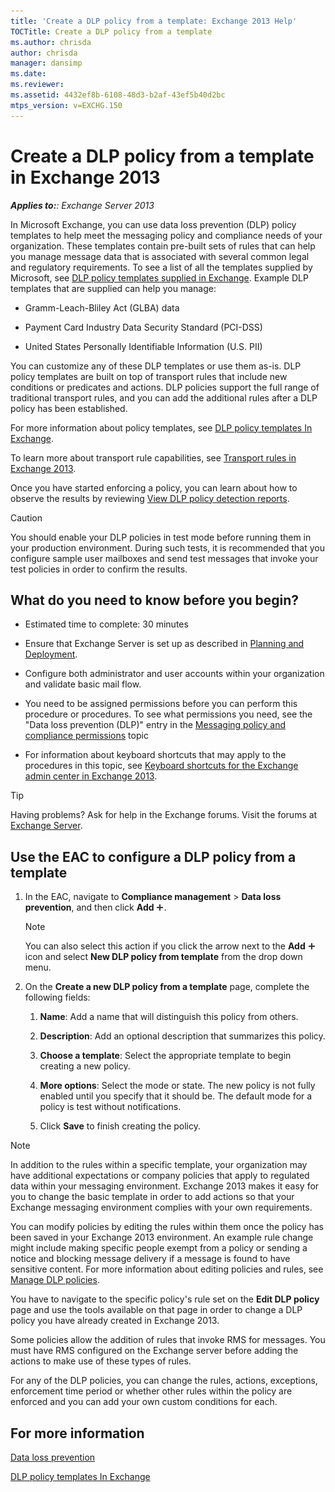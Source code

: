 ```yaml
---
title: 'Create a DLP policy from a template: Exchange 2013 Help'
TOCTitle: Create a DLP policy from a template
ms.author: chrisda
author: chrisda
manager: dansimp
ms.date: 
ms.reviewer: 
ms.assetid: 4432ef8b-6108-48d3-b2af-43ef5b40d2bc
mtps_version: v=EXCHG.150
---
```


# Create a DLP policy from a template in Exchange 2013

_**Applies to:**: Exchange Server 2013_

In Microsoft Exchange, you can use data loss prevention (DLP) policy templates to help meet the messaging policy and compliance needs of your organization. These templates contain pre-built sets of rules that can help you manage message data that is associated with several common legal and regulatory requirements. To see a list of all the templates supplied by Microsoft, see [DLP policy templates supplied in Exchange](dlp-policy-templates-exchange-2013-help.md). Example DLP templates that are supplied can help you manage:

- Gramm-Leach-Bliley Act (GLBA) data

- Payment Card Industry Data Security Standard (PCI-DSS)

- United States Personally Identifiable Information (U.S. PII)

You can customize any of these DLP templates or use them as-is. DLP policy templates are built on top of transport rules that include new conditions or predicates and actions. DLP policies support the full range of traditional transport rules, and you can add the additional rules after a DLP policy has been established.

For more information about policy templates, see [DLP policy templates In Exchange](dlp-policy-templates-in-exchange-exchange-2013-help.md).

To learn more about transport rule capabilities, see [Transport rules in Exchange 2013](mail-flow-rules-transport-rules-in-exchange-2013-exchange-2013-help.md).

Once you have started enforcing a policy, you can learn about how to observe the results by reviewing [View DLP policy detection reports](view-dlp-policy-detection-reports-exchange-2013-help.md).


> [!CAUTION]
> You should enable your DLP policies in test mode before running them in your production environment. During such tests, it is recommended that you configure sample user mailboxes and send test messages that invoke your test policies in order to confirm the results.

## What do you need to know before you begin?

- Estimated time to complete: 30 minutes

- Ensure that Exchange Server is set up as described in [Planning and Deployment](http://technet.microsoft.com/library/692c59e3-f0b0-4cef-a66e-751aa740abae.aspx).

- Configure both administrator and user accounts within your organization and validate basic mail flow.

- You need to be assigned permissions before you can perform this procedure or procedures. To see what permissions you need, see the "Data loss prevention (DLP)" entry in the [Messaging policy and compliance permissions](http://technet.microsoft.com/library/ec4d3b9f-b85a-4cb9-95f5-6fc149c3899b.aspx) topic

- For information about keyboard shortcuts that may apply to the procedures in this topic, see [Keyboard shortcuts for the Exchange admin center in Exchange 2013](keyboard-shortcuts-in-the-exchange-admin-center-2013-help.md).

> [!TIP]
> Having problems? Ask for help in the Exchange forums. Visit the forums at [Exchange Server](https://go.microsoft.com/fwlink/p/?linkId=60612).

## Use the EAC to configure a DLP policy from a template

1. In the EAC, navigate to **Compliance management** \> **Data loss prevention**, and then click **Add** ![Add Icon](images/ITPro_EAC_AddIcon.gif).

    > [!NOTE]
    > You can also select this action if you click the arrow next to the **Add** ![Add Icon](images/ITPro_EAC_AddIcon.gif) icon and select **New DLP policy from template** from the drop down menu.

2. On the **Create a new DLP policy from a template** page, complete the following fields:

   1. **Name**: Add a name that will distinguish this policy from others.

   2. **Description**: Add an optional description that summarizes this policy.

   3. **Choose a template**: Select the appropriate template to begin creating a new policy.

   4. **More options**: Select the mode or state. The new policy is not fully enabled until you specify that it should be. The default mode for a policy is test without notifications.

   5. Click **Save** to finish creating the policy.

> [!NOTE]
> In addition to the rules within a specific template, your organization may have additional expectations or company policies that apply to regulated data within your messaging environment. Exchange 2013 makes it easy for you to change the basic template in order to add actions so that your Exchange messaging environment complies with your own requirements.

You can modify policies by editing the rules within them once the policy has been saved in your Exchange 2013 environment. An example rule change might include making specific people exempt from a policy or sending a notice and blocking message delivery if a message is found to have sensitive content. For more information about editing policies and rules, see [Manage DLP policies](manage-dlp-policies-exchange-2013-help.md).

You have to navigate to the specific policy's rule set on the **Edit DLP policy** page and use the tools available on that page in order to change a DLP policy you have already created in Exchange 2013.

Some policies allow the addition of rules that invoke RMS for messages. You must have RMS configured on the Exchange server before adding the actions to make use of these types of rules.

For any of the DLP policies, you can change the rules, actions, exceptions, enforcement time period or whether other rules within the policy are enforced and you can add your own custom conditions for each.

## For more information

[Data loss prevention](data-loss-prevention-exchange-2013-help.md)

[DLP policy templates In Exchange](dlp-policy-templates-in-exchange-exchange-2013-help.md)
